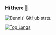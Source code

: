 ### Hi there 👋

![Dennis' GitHub stats](https://github-readme-stats.vercel.app/api?username=Dennis-Mwea&count_private=true). 
  
[![Top Langs](https://github-readme-stats.vercel.app/api/top-langs/?username=Dennis-Mwea&langs_count=8)](https://github.com/Dennis-Mwea/github-readme-stats)

